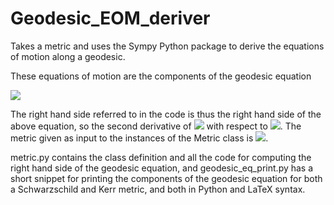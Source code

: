 # Geodesic_EOM_deriver
Takes a metric and uses the Sympy Python package to derive the equations of motion along a geodesic.

These equations of motion are the components of the geodesic equation

<img src="https://latex.codecogs.com/svg.image?\large%20\frac{d^2x^\mu}{d\lambda^2}%20=%20-\Gamma^\mu_{\rho%20\sigma}%20\frac{dx^\rho}{d\lambda}%20\frac{dx^\sigma}{d\lambda}" />

The right hand side referred to in the code is thus the right hand side of the above equation, so the second derivative of <img src="https://latex.codecogs.com/svg.image?\large%20x^\mu" /> with respect to <img src="https://latex.codecogs.com/svg.image?\large%20\lambda" />. The metric given as input to the instances of the Metric class is <img src="https://latex.codecogs.com/svg.image?\large%20g_{\mu%20\nu}" />.

metric.py contains the class definition and all the code for computing the right hand side of the geodesic equation, and geodesic_eq_print.py has a short snippet for printing the components of the geodesic equation for both a Schwarzschild and Kerr metric, and both in Python and LaTeX syntax.

